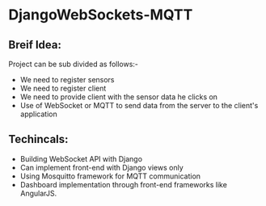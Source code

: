 # DjangoWebSockets-MQTT

## Breif Idea:
Project can be sub divided as follows:-  
* We need to register sensors 
* We need to register client
* We need to provide client with the sensor data he clicks on
* Use of WebSocket or MQTT to send data from the server to the client's application

## Techincals:
* Building WebSocket API with Django
* Can implement front-end with Django views only
* Using Mosquitto framework for MQTT communication
* Dashboard implementation through front-end frameworks like AngularJS.
